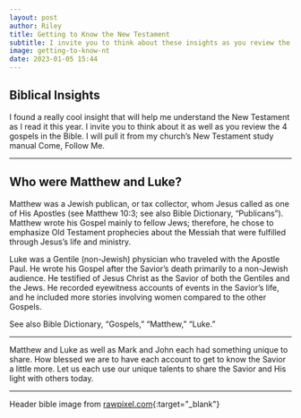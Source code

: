 ```yaml
---
layout: post
author: Riley
title: Getting to Know the New Testament
subtitle: I invite you to think about these insights as you review the four gospels in the Bible this year.
image: getting-to-know-nt
date: 2023-01-05 15:44
---
```

Biblical Insights
-----------------

I found a really cool insight that will help me understand the New Testament as I read it this year. I invite you to think about it as well as you review the 4 gospels in the Bible. I will pull it from my church’s New Testament study manual Come, Follow Me.

* * *

Who were Matthew and Luke?
--------------------------

Matthew was a Jewish publican, or tax collector, whom Jesus called as one of His Apostles (see Matthew 10:3; see also Bible Dictionary, “Publicans”). Matthew wrote his Gospel mainly to fellow Jews; therefore, he chose to emphasize Old Testament prophecies about the Messiah that were fulfilled through Jesus’s life and ministry.

Luke was a Gentile (non-Jewish) physician who traveled with the Apostle Paul. He wrote his Gospel after the Savior’s death primarily to a non-Jewish audience. He testified of Jesus Christ as the Savior of both the Gentiles and the Jews. He recorded eyewitness accounts of events in the Savior’s life, and he included more stories involving women compared to the other Gospels.

See also Bible Dictionary, “Gospels,” “Matthew,” “Luke.”

* * *

Matthew and Luke as well as Mark and John each had something unique to share. How blessed we are to have each account to get to know the Savior a little more. Let us each use our unique talents to share the Savior and His light with others today.

* * *

Header bible image from [rawpixel.com](https://www.rawpixel.com/image/3283929/free-photo-image-bible-reading-book){:target="_blank"}
